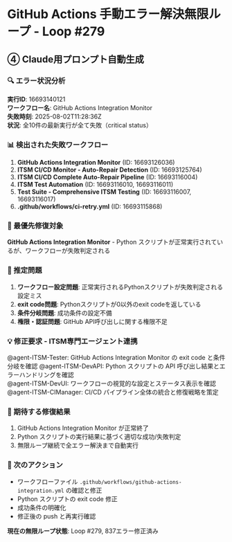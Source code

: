 # GitHub Actions 手動エラー解決無限ループ - Loop #279

## ④ Claude用プロンプト自動生成

### 🔍 エラー状況分析
**実行ID**: 16693140121  
**ワークフロー名**: GitHub Actions Integration Monitor  
**失敗時刻**: 2025-08-02T11:28:36Z  
**状況**: 全10件の最新実行が全て失敗（critical status）

### 📊 検出された失敗ワークフロー
1. **GitHub Actions Integration Monitor** (ID: 16693126036)
2. **ITSM CI/CD Monitor - Auto-Repair Detection** (ID: 16693125764)  
3. **ITSM CI/CD Complete Auto-Repair Pipeline** (ID: 16693116004)
4. **ITSM Test Automation** (ID: 16693116010, 16693116011)
5. **Test Suite - Comprehensive ITSM Testing** (ID: 16693116007, 16693116017)
6. **.github/workflows/ci-retry.yml** (ID: 16693115868)

### 🎯 最優先修復対象
**GitHub Actions Integration Monitor** - Python スクリプトが正常実行されているが、ワークフローが失敗判定される

### 🔧 推定問題
1. **ワークフロー設定問題**: 正常実行されるPythonスクリプトが失敗判定される設定ミス
2. **exit code問題**: Pythonスクリプトが0以外のexit codeを返している
3. **条件分岐問題**: 成功条件の設定不備
4. **権限・認証問題**: GitHub API呼び出しに関する権限不足

### 💡 修正要求 - ITSM専門エージェント連携

@agent-ITSM-Tester: GitHub Actions Integration Monitor の exit code と条件分岐を確認
@agent-ITSM-DevAPI: Python スクリプトの API 呼び出し結果とエラーハンドリングを確認  
@agent-ITSM-DevUI: ワークフローの視覚的な設定とステータス表示を確認
@agent-ITSM-CIManager: CI/CD パイプライン全体の統合と修復戦略を策定

### 🚀 期待する修復結果
1. GitHub Actions Integration Monitor が正常終了
2. Python スクリプトの実行結果に基づく適切な成功/失敗判定
3. 無限ループ継続で全エラー解決まで自動実行

### 📝 次のアクション
- ワークフローファイル `.github/workflows/github-actions-integration.yml` の確認と修正
- Python スクリプトの exit code 修正
- 成功条件の明確化
- 修正後の push と再実行確認

**現在の無限ループ状態**: Loop #279, 837エラー修正済み